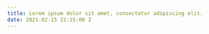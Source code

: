 ```yaml
---
title: Lorem ipsum dolor sit amet, consectetur adipiscing elit.
date: 2021-02-15 21:15:00 Z
---
```


